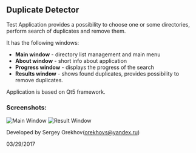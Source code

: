 ## Duplicate Detector

Test Application provides a possibility to choose one or some directories, perform search of duplicates and remove them.

It has the following windows:
- **Main window** - directory list management and main menu
- **About window** - short info about application
- **Progress window** - displays the progress of the search
- **Results window** - shows found duplicates, provides possibility to remove duplicates.

Application is based on Qt5 framework.

### Screenshots:
![Main Window](https://github.com/serginarto/duplicate_detector/screenshots/dd1.jpg)
![Result Window](https://github.com/serginarto/duplicate_detector/screenshots/dd2.jpg)


Developed by Sergey Orekhov(orekhovs@yandex.ru)

03/29/2017